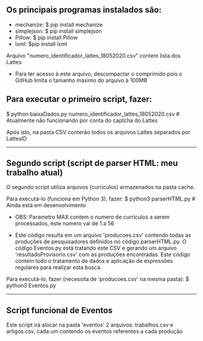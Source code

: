 ## Os principais programas instalados são:
 - mechanize: $ pip install mechanize
 - simplejson: $ pip install simplejson
 - Pillow: $ pip install Pillow
 - lxml: $pip install lxml

 Arquivo "numero_identificador_lattes_18052020.csv" contem lista dos Lattes
 - Para ter acesso à este arquivo, descompactar o comprimido pois o GitHub limita o tamanho máximo do arquivo à 100MB

 ## Para executar o primeiro script, fazer:

 $ python baixaDados.py numero_identificador_lattes_18052020.csv    # Atualmente não funcionando por conta do captcha do Lattes

 Após isto, na pasta CSV conterão todos os arquivos Lattes separados por LattesID
 
 ---
 
## Segundo script (script de parser HTML: meu trabalho atual) ############
O segundo script utiliza arquivos (curriculos) armazenados na pasta cache.
  
Para executá-lo (funciona em Python 3), fazer:
$ python3 parserHTML.py # Ainda está em desenvolvimento

 - OBS: Parametro MAX contem o numero de curriculos a serem processados, este numero vai de 1 a 56

 - Este código resulta em um arquivo 'producoes.csv' contendo todas as produções de pesquisadores
definidos no código parserHTML.py. O código Eventos.py está tratando este CSV e gerando um arquivo
'resultadoProvisorio.csv' com as produções encontradas. Este código contem todo o tratamento de dados
e aplicação de expressões regulares para realizar esta busca.

Para executá-lo, fazer (necessita de 'producoes.csv' na mesma pasta):
$ python3 Eventos.py 

---
## Script funcional de Eventos
Este script irá alocar na pasta 'eventos' 2 arquivos: trabalhos.csv e artigos.csv, cada um contendo os eventos referentes a cada produção 
